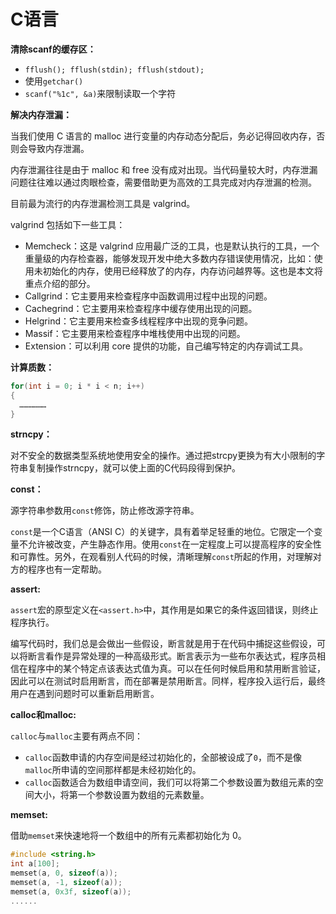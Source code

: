 # C语言

**清除scanf的缓存区：**

* `fflush(); fflush(stdin); fflush(stdout);`
* 使用`getchar()`
* `scanf("%1c", &a)`来限制读取一个字符



**解决内存泄漏：**

当我们使用 C 语言的 malloc 进行变量的内存动态分配后，务必记得回收内存，否则会导致内存泄漏。

内存泄漏往往是由于 malloc 和 free 没有成对出现。当代码量较大时，内存泄漏问题往往难以通过肉眼检查，需要借助更为高效的工具完成对内存泄漏的检测。

目前最为流行的内存泄漏检测工具是 valgrind。

valgrind 包括如下一些工具：

- Memcheck：这是 valgrind 应用最广泛的工具，也是默认执行的工具，一个重量级的内存检查器，能够发现开发中绝大多数内存错误使用情况，比如：使用未初始化的内存，使用已经释放了的内存，内存访问越界等。这也是本文将重点介绍的部分。
- Callgrind：它主要用来检查程序中函数调用过程中出现的问题。
- Cachegrind：它主要用来检查程序中缓存使用出现的问题。
- Helgrind：它主要用来检查多线程程序中出现的竞争问题。
- Massif：它主要用来检查程序中堆栈使用中出现的问题。
- Extension：可以利用 core 提供的功能，自己编写特定的内存调试工具。



__计算质数：__

```c
for(int i = 0; i * i < n; i++)
{
  ………………
}
```







**strncpy：**

对不安全的数据类型系统地使用安全的操作。通过把strcpy更换为有大小限制的字符串复制操作strncpy，就可以使上面的C代码段得到保护。



**const：**

源字符串参数用`const`修饰，防止修改源字符串。

`const`是一个C语言（ANSI C）的关键字，具有着举足轻重的地位。它限定一个变量不允许被改变，产生静态作用。使用`const`在一定程度上可以提高程序的安全性和可靠性。另外，在观看别人代码的时候，清晰理解`const`所起的作用，对理解对方的程序也有一定帮助。



**assert:**

`assert`宏的原型定义在`<assert.h>`中，其作用是如果它的条件返回错误，则终止程序执行。

编写代码时，我们总是会做出一些假设，断言就是用于在代码中捕捉这些假设，可以将断言看作是异常处理的一种高级形式。断言表示为一些布尔表达式，程序员相信在程序中的某个特定点该表达式值为真。可以在任何时候启用和禁用断言验证，因此可以在测试时启用断言，而在部署是禁用断言。同样，程序投入运行后，最终用户在遇到问题时可以重新启用断言。



**calloc和malloc:**

`calloc`与`malloc`主要有两点不同：

- `calloc`函数申请的内存空间是经过初始化的，全部被设成了`0`，而不是像`malloc`所申请的空间那样都是未经初始化的。
- `calloc`函数适合为数组申请空间，我们可以将第二个参数设置为数组元素的空间大小，将第一个参数设置为数组的元素数量。



**memset:**

借助`memset`来快速地将一个数组中的所有元素都初始化为 0。

```c
#include <string.h>
int a[100];
memset(a, 0, sizeof(a));
memset(a, -1, sizeof(a));
memset(a, 0x3f, sizeof(a));
......
```



